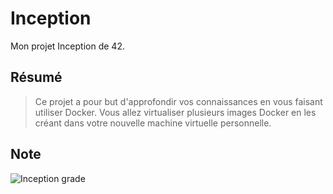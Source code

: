 # Inception
Mon projet Inception de 42.

## Résumé
> Ce projet a pour but d'approfondir vos connaissances en vous faisant utiliser Docker. Vous allez virtualiser plusieurs images Docker en les créant dans votre nouvelle machine virtuelle personnelle.

## Note
![Inception grade](https://badge42.vercel.app/api/v2/cl1kx405i014409ju8dq834q5/project/2524063)

